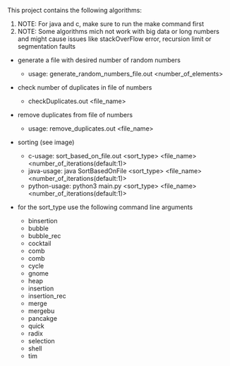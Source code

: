 This project contains the following algorithms:
1. NOTE: For java and c, make sure to run the make command first
2. NOTE: Some algorithms mich not work with big data or long numbers and might cause issues like stackOverFlow error, recursion limit or segmentation faults
* generate a file with desired number of random numbers
	* usage: generate_random_numbers_file.out <number_of_elements>
* check number of duplicates in file of numbers
	* checkDuplicates.out <file_name>
* remove duplicates from file of numbers
	* usage: remove_duplicates.out <file_name>
* sorting (see image)
	* c-usage: sort_based_on_file.out <sort_type> <file_name> <number_of_iterations(default:1)>
	* java-usage: java SortBasedOnFile <sort_type> <file_name> <number_of_iterations(default:1)>
	* python-usage: python3 main.py <sort_type> <file_name> <number_of_iterations(default:1)>

* for the sort_type use the following command line arguments
	* binsertion
	* bubble
	* bubble_rec
	* cocktail
	* comb
	* comb
	* cycle
	* gnome
	* heap
	* insertion
	* insertion_rec
	* merge
	* mergebu
	* pancakge
	* quick
	* radix
	* selection
	* shell
	* tim
